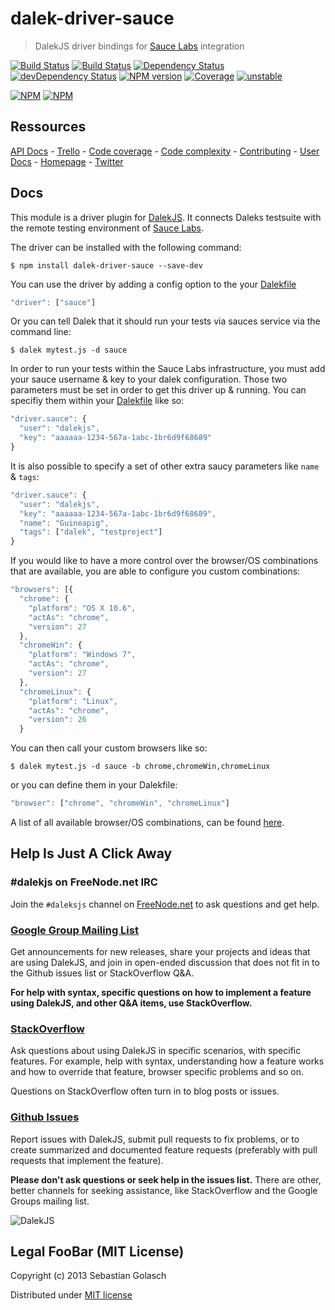 dalek-driver-sauce
===================

> DalekJS driver bindings for [Sauce Labs](https://saucelabs.com) integration

[![Build Status](https://travis-ci.org/dalekjs/dalek-driver-sauce.png)](https://travis-ci.org/dalekjs/dalek-driver-sauce)
[![Build Status](https://drone.io/github.com/dalekjs/dalek-driver-sauce/status.png)](https://drone.io/github.com/dalekjs/dalek-driver-sauce/latest)
[![Dependency Status](https://david-dm.org/dalekjs/dalek-dalek-driver-sauce.png)](https://david-dm.org/dalekjs/dalek-driver-sauce)
[![devDependency Status](https://david-dm.org/dalekjs/dalek-driver-sauce/dev-status.png)](https://david-dm.org/dalekjs/dalek-driver-sauce#info=devDependencies)
[![NPM version](https://badge.fury.io/js/dalek-driver-sauce.png)](http://badge.fury.io/js/dalek-driver-sauce)
[![Coverage](http://dalekjs.com/package/dalek-driver-sauce/master/coverage/coverage.png)](http://dalekjs.com/package/dalek-driver-sauce/master/coverage/index.html)
[![unstable](https://rawgithub.com/hughsk/stability-badges/master/dist/unstable.svg)](http://github.com/hughsk/stability-badges)

[![NPM](https://nodei.co/npm/dalek-driver-sauce.png)](https://nodei.co/npm/dalek-driver-sauce/)
[![NPM](https://nodei.co/npm-dl/dalek-driver-sauce.png)](https://nodei.co/npm/dalek-driver-sauce/)

## Ressources

[API Docs](http://dalekjs.com/package/dalek-driver-sauce/master/api/index.html) -
[Trello](https://trello.com/b/896PxIhS/dalek-driver-sauce) -
[Code coverage](http://dalekjs.com/package/dalek-driver-sauce/master/coverage/index.html) -
[Code complexity](http://dalekjs.com/package/dalek-driver-sauce/master/complexity/index.html) -
[Contributing](https://github.com/dalekjs/dalek-driver-sauce/blob/master/CONTRIBUTING.md) -
[User Docs](http://dalekjs.com/docs/sauce.html) -
[Homepage](http://dalekjs.com) -
[Twitter](http://twitter.com/dalekjs)

## Docs

This module is a driver plugin for [DalekJS](//github.com/dalekjs/dalek).
It connects Daleks testsuite with the remote testing environment of [Sauce Labs](https://saucelabs.com).

The driver can be installed with the following command:

```
$ npm install dalek-driver-sauce --save-dev
```

You can use the driver by adding a config option to the your [Dalekfile](/pages/config.html)

```js
"driver": ["sauce"]
```

Or you can tell Dalek that it should run your tests via sauces service via the command line:

```
$ dalek mytest.js -d sauce
```

In order to run your tests within the Sauce Labs infrastructure, you must add your sauce username & key 
to your dalek configuration. Those two parameters must be set in order to get this driver up & running.
You can specifiy them within your [Dalekfile](/pages/config.html) like so:

```js
"driver.sauce": {
  "user": "dalekjs",
  "key": "aaaaaa-1234-567a-1abc-1br6d9f68689"
}
```

It is also possible to specify a set of other extra saucy parameters like `name` & `tags`:

```js
"driver.sauce": {
  "user": "dalekjs",
  "key": "aaaaaa-1234-567a-1abc-1br6d9f68689",
  "name": "Guineapig",
  "tags": ["dalek", "testproject"]
}
```

If you would like to have a more control over the browser/OS combinations that are available, you are able 
to configure you custom combinations:

```js
"browsers": [{
  "chrome": {
    "platform": "OS X 10.6",
    "actAs": "chrome",
    "version": 27
  },
  "chromeWin": {
    "platform": "Windows 7",
    "actAs": "chrome",
    "version": 27
  },
  "chromeLinux": {
    "platform": "Linux",
    "actAs": "chrome",
    "version": 26
  }
```

You can then call your custom browsers like so:

```
$ dalek mytest.js -d sauce -b chrome,chromeWin,chromeLinux
```

or you can define them in your Dalekfile:

```js
"browser": ["chrome", "chromeWin", "chromeLinux"]
```

A list of all available browser/OS combinations, can be found [here](https://saucelabs.com/docs/platforms).

## Help Is Just A Click Away

### #dalekjs on FreeNode.net IRC

Join the `#daleksjs` channel on [FreeNode.net](http://freenode.net) to ask questions and get help.

### [Google Group Mailing List](https://groups.google.com/forum/#!forum/dalekjs)

Get announcements for new releases, share your projects and ideas that are
using DalekJS, and join in open-ended discussion that does not fit in
to the Github issues list or StackOverflow Q&A.

**For help with syntax, specific questions on how to implement a feature
using DalekJS, and other Q&A items, use StackOverflow.**

### [StackOverflow](http://stackoverflow.com/questions/tagged/dalekjs)

Ask questions about using DalekJS in specific scenarios, with
specific features. For example, help with syntax, understanding how a feature works and
how to override that feature, browser specific problems and so on.

Questions on StackOverflow often turn in to blog posts or issues.

### [Github Issues](//github.com/dalekjs/dalek-driver-sauce/issues)

Report issues with DalekJS, submit pull requests to fix problems, or to
create summarized and documented feature requests (preferably with pull
requests that implement the feature).

**Please don't ask questions or seek help in the issues list.** There are
other, better channels for seeking assistance, like StackOverflow and the
Google Groups mailing list.

![DalekJS](https://raw.github.com/dalekjs/dalekjs.com/master/img/logo.png)

## Legal FooBar (MIT License)

Copyright (c) 2013 Sebastian Golasch

Distributed under [MIT license](https://github.com/dalekjs/dalek-driver-sauce/blob/master/LICENSE-MIT)

